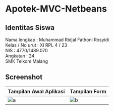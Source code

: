 # Apotek-MVC-Netbeans

## Identitas Siswa
Nama lengkap    : Muhammad Ridjal Fathoni Rosyidi <br>
Kelas / No urut : XI RPL 4 / 23 <br>
NIS             : 4770/1489.070 <br>
Angkatan        : 24 <br>
SMK Telkom Malang <br>

## Screenshot
Tampilan Awal Aplikasi | Tampilan Form
------------ | -------------
![a](https://cloud.githubusercontent.com/assets/21316966/26673531/660cac1a-46e7-11e7-93ba-583c4477c2c9.png) | ![b](https://cloud.githubusercontent.com/assets/21316966/26673532/6620ad50-46e7-11e7-8c91-6c5929290bab.png)

